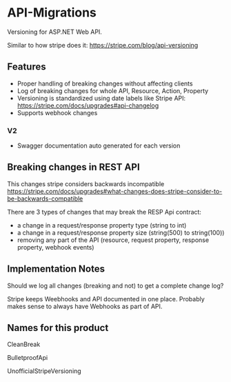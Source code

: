 # API-Migrations

Versioning for ASP.NET Web API.

Similar to how stripe does it:
https://stripe.com/blog/api-versioning



## Features

* Proper handling of breaking changes without affecting clients
* Log of breaking changes for whole API, Resource, Action, Property
* Versioning is standardized using date labels like Stripe API: https://stripe.com/docs/upgrades#api-changelog
* Supports webhook changes

### V2
* Swagger documentation auto generated for each version



##  Breaking changes in REST API

This changes stripe considers backwards incompatible
https://stripe.com/docs/upgrades#what-changes-does-stripe-consider-to-be-backwards-compatible

There are 3 types of changes that may break the RESP Api contract:

* a change in a request/response property type (string to int)
* a change in a request/response property size (string(500) to string(100))
* removing any part of the API (resource, request property, response property, webhook events)


## Implementation Notes

Should we log all changes (breaking and not) to get a complete change log?

Stripe keeps Weebhooks and API documented in one place. Probably makes sense to always have Webhooks as part of API.


## Names for this product

CleanBreak

BulletproofApi

UnofficialStripeVersioning


